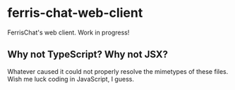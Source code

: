 # ferris-chat-web-client
FerrisChat's web client. Work in progress!

## Why not TypeScript? Why not JSX?
Whatever caused it could not properly resolve the mimetypes of these files. 
Wish me luck coding in JavaScript, I guess.